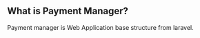 What is Payment Manager?
---------------------
Payment manager is Web Application base structure from laravel.
